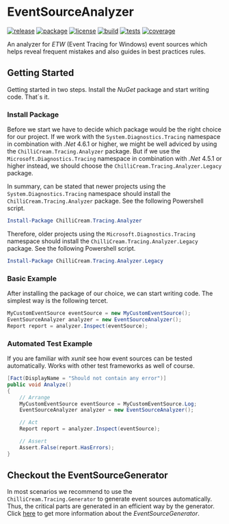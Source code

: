 # EventSourceAnalyzer
[![release](https://img.shields.io/github/release/ChilliCream/EventSourceAnalyzer.svg)](https://github.com/ChilliCream/EventSourceAnalyzer/releases) [![package](https://img.shields.io/nuget/v/ChilliCream.Tracing.Analyzer.svg)](https://www.nuget.org/packages/ChilliCream.Tracing.Analyzer) [![license](https://img.shields.io/github/license/ChilliCream/EventSourceAnalyzer.svg)](https://github.com/ChilliCream/EventSourceAnalyzer/blob/master/LICENSE) [![build](https://img.shields.io/appveyor/ci/rstaib/EventSourceAnalyzer-322tu/master.svg)](https://ci.appveyor.com/project/rstaib/eventsourceanalyzer-322tu) [![tests](https://img.shields.io/appveyor/tests/rstaib/EventSourceAnalyzer-322tu/master.svg)](https://ci.appveyor.com/project/rstaib/eventsourceanalyzer-322tu) [![coverage](https://img.shields.io/coveralls/ChilliCream/EventSourceAnalyzer.svg)](https://coveralls.io/github/ChilliCream/EventSourceAnalyzer?branch=master)

An analyzer for *ETW* (Event Tracing for Windows) event sources which helps reveal frequent mistakes and also guides in best practices rules.

## Getting Started

Getting started in two steps. Install the *NuGet* package and start writing code. That´s it.

### Install Package

Before we start we have to decide which package would be the right choice for our project. If we work with the `System.Diagnostics.Tracing` namespace in combination with *.Net* 4.6.1 or higher, we might be well adviced by using the `ChilliCream.Tracing.Analyzer` package. But if we use the `Microsoft.Diagnostics.Tracing` namespace in combination with *.Net* 4.5.1 or higher instead, we should choose the `ChilliCream.Tracing.Analyzer.Legacy` package.

In summary, can be stated that newer projects using the `System.Diagnostics.Tracing` namespace should install the `ChilliCream.Tracing.Analyzer` package. See the following Powershell script.

```powershell
Install-Package ChilliCream.Tracing.Analyzer
```

Therefore, older projects using the `Microsoft.Diagnostics.Tracing` namespace should install the `ChilliCream.Tracing.Analyzer.Legacy` package. See the following Powershell script.

```powershell
Install-Package ChilliCream.Tracing.Analyzer.Legacy
```

### Basic Example

After installing the package of our choice, we can start writing code. The simplest way is the following tercet.

```csharp
MyCustomEventSource eventSource = new MyCustomEventSource();
EventSourceAnalyzer analyzer = new EventSourceAnalyzer();
Report report = analyzer.Inspect(eventSource);
```

### Automated Test Example

If you are familiar with *xunit* see how event sources can be tested automatically. Works with other test frameworks as well of course.

```csharp
[Fact(DisplayName = "Should not contain any error")]
public void Analyze()
{
    // Arrange
    MyCustomEventSource eventSource = MyCustomEventSource.Log;
    EventSourceAnalyzer analyzer = new EventSourceAnalyzer();

    // Act
    Report report = analyzer.Inspect(eventSource);

    // Assert
    Assert.False(report.HasErrors);
}
```

## Checkout the EventSourceGenerator

In most scenarios we recommend to use the `ChilliCream.Tracing.Generator` to generate event sources automatically. Thus, the critical parts are generated in an efficient way by the generator. Click [here](https://github.com/ChilliCream/EventSourceGenerator) to get more information about the *EventSourceGenerator*.